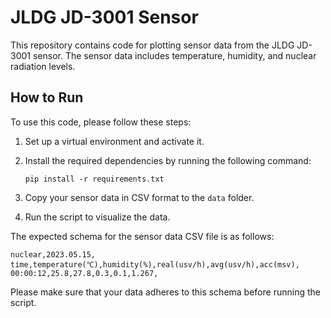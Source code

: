 # JLDG JD-3001 Sensor

This repository contains code for plotting sensor data from the JLDG JD-3001 sensor. The sensor data includes temperature, humidity, and nuclear radiation levels.

## How to Run

To use this code, please follow these steps:

1. Set up a virtual environment and activate it.
2. Install the required dependencies by running the following command:

   ```shell
   pip install -r requirements.txt
   ```

3. Copy your sensor data in CSV format to the `data` folder.
4. Run the script to visualize the data.

The expected schema for the sensor data CSV file is as follows:

```csv
nuclear,2023.05.15,
time,temperature(℃),humidity(%),real(usv/h),avg(usv/h),acc(msv),
00:00:12,25.8,27.8,0.3,0.1,1.267,
```

Please make sure that your data adheres to this schema before running the script.